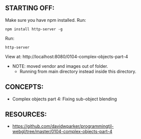 ## STARTING OFF:

Make sure you have npm installed.
Run:
```
npm install http-server -g
```

Run:
```
http-server
```

View at: http://localhost:8080/0104-complex-objects-part-4

* NOTE: moved vendor and images out of folder.
  * Running from main directory instead inside this directory.

## CONCEPTS:

* Complex objects part 4: Fixing sub-object blending

## RESOURCES:

* https://github.com/davidwparker/programmingtil-webgl/tree/master/0104-complex-objects-part-4
